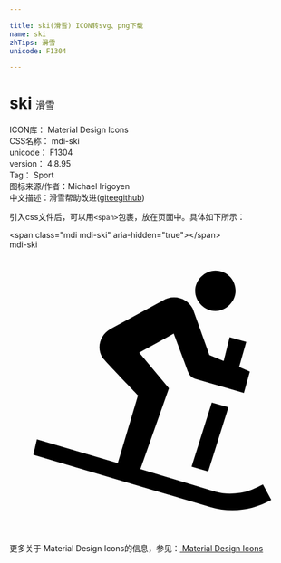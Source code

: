 ```yaml
---

title: ski(滑雪) ICON转svg、png下载
name: ski
zhTips: 滑雪
unicode: F1304

---
```


# ski  <small style="font-size: 60%;font-weight: 100">滑雪</small>


<div class="detail-page">
<p>
<span>
ICON库：
<span class="badge-secondary badge">Material Design Icons</span> 
</span>
<br/>
<span>
CSS名称：
<span class="badge-secondary badge">mdi-ski</span> 
</span>
<br/>
<span>
unicode：
<span class="badge-secondary badge">F1304</span> 
</span>
<br/>
<span>
version：
<span class="badge-secondary badge">4.8.95</span> 
</span>
<br/>
<span>Tag：
<span class="badge-light badge">Sport</span>
</span>
<br/>
<span>图标来源/作者：<span class="badge-light badge">Michael Irigoyen</span></span> 
<br/>
<span class="zh-detail">中文描述：<span class="badge-primary badge">滑雪</span><span class="help-link"><span>帮助改进</span>(<a href="https://gitee.com/liuwave/icon-helper/edit/master/json/material/ski.json" target="_blank" rel="noopener noreferrer">gitee</a><a href="https://github.com/liuwave/icon-helper/edit/master/json/material/ski.json" target="_blank" rel="noopener noreferrer">github</a></span>)</span><br/>
</p>
</div>
<div class="alert alert-dark">
  <i class="mdi mdi-ski mdi-48px"></i>
  <i class="mdi mdi-ski mdi-36px"></i>
  <i class="mdi mdi-ski mdi-24px"></i>
  <i class="mdi mdi-ski mdi-18px"></i>
</div>
<div>
  <p>引入css文件后，可以用<code>&lt;span&gt;</code>包裹，放在页面中。具体如下所示：    
  </p>
  <div class="alert alert-primary" style="font-size: 14px">
    &lt;span class="mdi mdi-ski" aria-hidden="true"&gt;&lt;/span&gt;
    <copy-btn content='<span class="mdi mdi-ski" aria-hidden="true"></span>'></copy-btn>
  </div>
  <div class="alert alert-secondary">
    <i class="mdi mdi-ski"
    style="font-size: 24px"
    aria-hidden="true"></i> mdi-ski
    <copy-btn content="mdi-ski" btn-title="复制图标名称"></copy-btn>
  </div>
</div>
<div id="svg" class="svg-wrap">
<svg xmlns="http://www.w3.org/2000/svg" viewBox="0 0 24 24"><path d="M15.3 18.3L17 12.9L18.4 13.3L16.7 18.7L15.3 18.3M17.3 5.2C18.2 5.2 19 4.4 19 3.5S18.3 1.8 17.3 1.8C16.4 1.8 15.6 2.6 15.6 3.5S16.4 5.2 17.3 5.2M21.3 19.8C20.7 20.1 20.1 20.4 19.4 20.5C18.7 20.6 18 20.6 17.3 20.4L11 18.5L13.4 11.7L10.9 8.7L13.8 7.1C13.8 7.1 14.9 10 15 10.3S15.3 10.8 15.6 10.9L19.7 12.1L20.2 10.3L19.3 9.9L19.9 7.8L18.5 7.4L18 9.4L16.8 8.9L15.4 5C15 4.2 14 3.8 13.1 4.2L8.5 6.7C7.6 7.2 7.3 8.3 7.8 9.1C7.9 9.3 10.8 12.3 10.8 12.3L9.1 18L2.3 16L2 17.3L16.9 21.7C18.6 22.2 20.4 22 22 21.1L21.3 19.8Z" /></svg>
</div>
<detail full-name='mdi-ski'></detail>
    
<div><p>更多关于 Material Design Icons的信息，参见：<a target="_blank" href="https://iconhelper.cn/material.html"> Material Design Icons</a>
</p></div>
